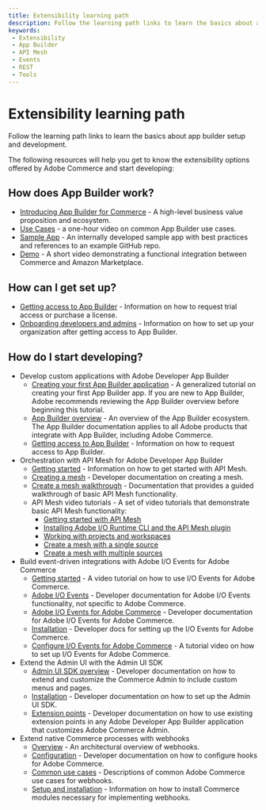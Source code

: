 ```yaml
---
title: Extensibility learning path
description: Follow the learning path links to learn the basics about app builder setup and development.
keywords:
 - Extensibility
 - App Builder
 - API Mesh
 - Events
 - REST
 - Tools
---
```


# Extensibility learning path

Follow the learning path links to learn the basics about app builder setup and development.

The following resources will help you get to know the extensibility options offered by Adobe Commerce and start developing:

## How does App Builder work?

- [Introducing App Builder for Commerce](https://experienceleague.adobe.com/docs/commerce-learn/tutorials/adobe-developer-app-builder/introduction-to-app-builder.html) - A high-level business value proposition and ecosystem.
- [Use Cases](https://www.youtube.com/watch?v=spm90jwC94A&t=1s) - a one-hour video on common App Builder use cases.
- [Sample App](https://developer.adobe.com/commerce/extensibility/amazon-sales-channel/) - An internally developed sample app with best practices and references to an example GitHub repo.
- [Demo](https://experienceleague.adobe.com/docs/commerce-learn/tutorials/adobe-developer-app-builder/app-builder-functional-demonstration.html) - A short video demonstrating a functional integration between Commerce and Amazon Marketplace.

## How can I get set up?

- [Getting access to App Builder](https://developer.adobe.com/app-builder/docs/overview/getting_access/) - Information on how to request trial access or purchase a license.
- [Onboarding developers and admins](https://helpx.adobe.com/enterprise/using/manage-developers.html) - Information on how to set up your organization after getting access to App Builder.

## How do I start developing?

- Develop custom applications with Adobe Developer App Builder
  - [Creating your first App Builder application](https://developer.adobe.com/app-builder/docs/getting_started/first_app/) - A generalized tutorial on creating your first App Builder app. If you are new to App Builder, Adobe recommends reviewing the App Builder overview before beginning this tutorial.
  - [App Builder overview](https://developer.adobe.com/app-builder/docs/overview/) - An overview of the App Builder ecosystem. The App Builder documentation applies to all Adobe products that integrate with App Builder, including Adobe Commerce.
  - [Getting access to App Builder](https://developer.adobe.com/app-builder/docs/overview/getting_access/) - Information on how to request access to App Builder.
- Orchestration with API Mesh for Adobe Developer App Builder
  - [Getting started](https://developer.adobe.com/graphql-mesh-gateway/gateway/getting-started/) - Information on how to get started with API Mesh.
  - [Creating a mesh](https://developer.adobe.com/graphql-mesh-gateway/gateway/create-mesh/) - Developer documentation on creating a mesh.
  - [Create a mesh walkthrough](https://developer.adobe.com/graphql-mesh-gateway/gateway/mesh_walkthrough/) - Documentation that provides a guided walkthrough of basic API Mesh functionality.
  - API Mesh video tutorials - A set of video tutorials that demonstrate basic API Mesh functionality:
    - [Getting started with API Mesh](https://experienceleague.adobe.com/docs/commerce-learn/tutorials/adobe-developer-app-builder/api-mesh/getting-started-api-mesh.html)
    - [Installing Adobe I/O Runtime CLI and the API Mesh plugin](https://experienceleague.adobe.com/docs/commerce-learn/tutorials/adobe-developer-app-builder/api-mesh/installing-aio-mesh-plugin.html)
    - [Working with projects and workspaces](https://experienceleague.adobe.com/docs/commerce-learn/tutorials/adobe-developer-app-builder/api-mesh/aio-projects-workspaces.html)
    - [Create a mesh with a single source](https://experienceleague.adobe.com/docs/commerce-learn/tutorials/adobe-developer-app-builder/api-mesh/graphql-single-source.html)
    - [Create a mesh with multiple sources](https://experienceleague.adobe.com/docs/commerce-learn/tutorials/adobe-developer-app-builder/api-mesh/graphql-multiple-source.html?lang=en)
- Build event-driven integrations with Adobe I/O Events for Adobe Commerce
  - [Getting started](https://experienceleague.adobe.com/docs/commerce-learn/tutorials/adobe-developer-app-builder/io-events/getting-started-io-events.html) - A video tutorial on how to use I/O Events for Adobe Commerce.
  - [Adobe I/O Events](https://developer.adobe.com/events/docs/) - Developer documentation for Adobe I/O Events functionality, not specific to Adobe Commerce.
  - [Adobe I/O Events for Adobe Commerce](https://developer.adobe.com/commerce/extensibility/events/) - Developer documentation for Adobe I/O Events for Adobe Commerce.
  - [Installation](https://developer.adobe.com/commerce/extensibility/events/installation/) - Developer docs for setting up the I/O Events for Adobe Commerce.
  - [Configure I/O Events for Adobe Commerce](https://experienceleague.adobe.com/docs/commerce-learn/tutorials/adobe-developer-app-builder/io-events/configure-commerce.html) - A tutorial video on how to set up I/O Events for Adobe Commerce.
- Extend the Admin UI with the Admin UI SDK
  - [Admin UI SDK overview](https://developer.adobe.com/commerce/extensibility/admin-ui-sdk/) - Developer documentation on how to extend and customize the Commerce Admin to include custom menus and pages.
  - [Installation](https://developer.adobe.com/commerce/extensibility/admin-ui-sdk/installation/) - Developer documentation on how to set up the Admin UI SDK.
  - [Extension points](https://developer.adobe.com/commerce/extensibility/admin-ui-sdk/extension-points/) - Developer documentation on how to use existing extension points in any Adobe Developer App Builder application that customizes Adobe Commerce Admin.
- Extend native Commerce processes with webhooks
  - [Overview](https://developer.adobe.com/commerce/extensibility/webhooks/) - An architectural overview of webhooks.
  - [Configuration](https://developer.adobe.com/commerce/extensibility/webhooks/hooks/) - Developer documentation on how to configure hooks for Adobe Commerce.
  - [Common use cases](https://developer.adobe.com/commerce/extensibility/webhooks/use-cases/) - Descriptions of common Adobe Commerce use cases for webhooks.
  - [Setup and installation](https://developer.adobe.com/commerce/extensibility/webhooks/installation/) - Information on how to install Commerce modules necessary for implementing webhooks.
